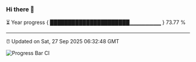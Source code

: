 ### Hi there 👋

⏳ Year progress { ██████████████████████▁▁▁▁▁▁▁▁ } 73.77 %

---

⏰ Updated on Sat, 27 Sep 2025 06:32:48 GMT

![Progress Bar CI](https://github.com/DhruviPatel157/GitHub-Actions-Demo/workflows/Progress%20Bar%20CI/badge.svg)
